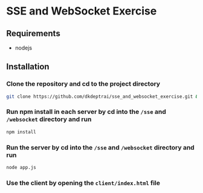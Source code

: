 # SSE and WebSocket Exercise

## Requirements

- nodejs

## Installation

### Clone the repository and cd to the project directory

```bash
git clone https://github.com/dkdeptrai/sse_and_websocket_exercise.git && cd sse_and_websocket_exercise
```

### Run npm install in each server by cd into the `/sse` and `/websocket` directory and run

```bash
npm install
```

### Run the server by cd into the `/sse` and `/websocket` directory and run

```bash
node app.js
```

### Use the client by opening the `client/index.html` file
